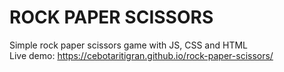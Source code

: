 # ROCK PAPER SCISSORS
Simple rock paper scissors game with JS, CSS and HTML\
Live demo: https://cebotaritigran.github.io/rock-paper-scissors/
